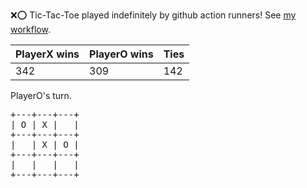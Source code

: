 :x::o: Tic-Tac-Toe played indefinitely by github action runners! See [my workflow](.github/workflows/play.yaml).

|PlayerX wins|PlayerO wins|Ties|
|-|-|-|
|342|309|142|

PlayerO's turn.

<pre>
+---+---+---+
| O | X |   |
+---+---+---+
|   | X | O |
+---+---+---+
|   |   |   |
+---+---+---+
</pre>